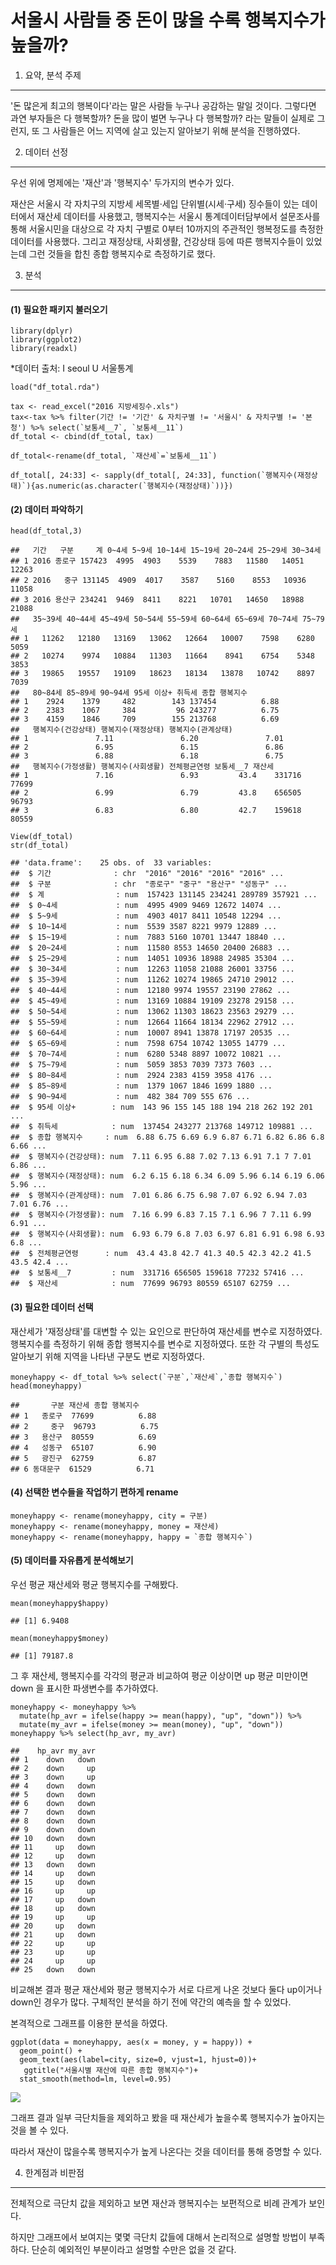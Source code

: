 서울시 사람들 중 돈이 많을 수록 행복지수가 높을까?
==================================================

1. 요약, 분석 주제
------------------

'돈 많은게 최고의 행복이다'라는 말은 사람들 누구나 공감하는 말일 것이다.
그렇다면 과연 부자들은 다 행복할까? 돈을 많이 벌면 누구나 다 행복할까?
라는 말들이 실제로 그런지, 또 그 사람들은 어느 지역에 살고 있는지
알아보기 위해 분석을 진행하였다.

2. 데이터 선정
--------------

우선 위에 명제에는 '재산'과 '행복지수' 두가지의 변수가 있다.

재산은 서울시 각 자치구의 지방세 세목별·세입 단위별(시세·구세) 징수들이
있는 데이터에서 재산세 데이터를 사용했고, 행복지수는 서울시
통계데이터담부에서 설문조사를 통해 서울시민을 대상으로 각 자치 구별로
0부터 10까지의 주관적인 행복정도를 측정한 데이터를 사용했다. 그리고
재정상태, 사회생활, 건강상태 등에 따른 행복지수들이 있었는데 그런 것들을
합친 종합 행복지수로 측정하기로 했다.

3. 분석
-------

#### (1) 필요한 패키지 불러오기

    library(dplyr)
    library(ggplot2)
    library(readxl)

\*데이터 출처: I seoul U 서울통계

    load("df_total.rda")

    tax <- read_excel("2016 지방세징수.xls")
    tax<-tax %>% filter(기간 != '기간' & 자치구별 != '서울시' & 자치구별 != '본청') %>% select(`보통세__7`, `보통세__11`)
    df_total <- cbind(df_total, tax)

    df_total<-rename(df_total, `재산세`=`보통세__11`)

    df_total[, 24:33] <- sapply(df_total[, 24:33], function(`행복지수(재정상태)`){as.numeric(as.character(`행복지수(재정상태)`))})

#### (2) 데이터 파악하기

    head(df_total,3)

    ##   기간   구분     계 0~4세 5~9세 10~14세 15~19세 20~24세 25~29세 30~34세
    ## 1 2016 종로구 157423  4995  4903    5539    7883   11580   14051   12263
    ## 2 2016   중구 131145  4909  4017    3587    5160    8553   10936   11058
    ## 3 2016 용산구 234241  9469  8411    8221   10701   14650   18988   21088
    ##   35~39세 40~44세 45~49세 50~54세 55~59세 60~64세 65~69세 70~74세 75~79세
    ## 1   11262   12180   13169   13062   12664   10007    7598    6280    5059
    ## 2   10274    9974   10884   11303   11664    8941    6754    5348    3853
    ## 3   19865   19557   19109   18623   18134   13878   10742    8897    7039
    ##   80~84세 85~89세 90~94세 95세 이상+ 취득세 종합 행복지수
    ## 1    2924    1379     482        143 137454          6.88
    ## 2    2383    1067     384         96 243277          6.75
    ## 3    4159    1846     709        155 213768          6.69
    ##   행복지수(건강상태) 행복지수(재정상태) 행복지수(관계상태)
    ## 1               7.11               6.20               7.01
    ## 2               6.95               6.15               6.86
    ## 3               6.88               6.18               6.75
    ##   행복지수(가정생활) 행복지수(사회생활) 전체평균연령 보통세__7 재산세
    ## 1               7.16               6.93         43.4    331716  77699
    ## 2               6.99               6.79         43.8    656505  96793
    ## 3               6.83               6.80         42.7    159618  80559

    View(df_total)
    str(df_total)

    ## 'data.frame':    25 obs. of  33 variables:
    ##  $ 기간              : chr  "2016" "2016" "2016" "2016" ...
    ##  $ 구분              : chr  "종로구" "중구" "용산구" "성동구" ...
    ##  $ 계                : num  157423 131145 234241 289789 357921 ...
    ##  $ 0~4세             : num  4995 4909 9469 12672 14074 ...
    ##  $ 5~9세             : num  4903 4017 8411 10548 12294 ...
    ##  $ 10~14세           : num  5539 3587 8221 9979 12889 ...
    ##  $ 15~19세           : num  7883 5160 10701 13447 18840 ...
    ##  $ 20~24세           : num  11580 8553 14650 20400 26883 ...
    ##  $ 25~29세           : num  14051 10936 18988 24985 35304 ...
    ##  $ 30~34세           : num  12263 11058 21088 26001 33756 ...
    ##  $ 35~39세           : num  11262 10274 19865 24710 29012 ...
    ##  $ 40~44세           : num  12180 9974 19557 23190 27862 ...
    ##  $ 45~49세           : num  13169 10884 19109 23278 29158 ...
    ##  $ 50~54세           : num  13062 11303 18623 23563 29279 ...
    ##  $ 55~59세           : num  12664 11664 18134 22962 27912 ...
    ##  $ 60~64세           : num  10007 8941 13878 17197 20535 ...
    ##  $ 65~69세           : num  7598 6754 10742 13055 14779 ...
    ##  $ 70~74세           : num  6280 5348 8897 10072 10821 ...
    ##  $ 75~79세           : num  5059 3853 7039 7373 7603 ...
    ##  $ 80~84세           : num  2924 2383 4159 3958 4176 ...
    ##  $ 85~89세           : num  1379 1067 1846 1699 1880 ...
    ##  $ 90~94세           : num  482 384 709 555 676 ...
    ##  $ 95세 이상+        : num  143 96 155 145 188 194 218 262 192 201 ...
    ##  $ 취득세            : num  137454 243277 213768 149712 109881 ...
    ##  $ 종합 행복지수     : num  6.88 6.75 6.69 6.9 6.87 6.71 6.82 6.86 6.8 6.66 ...
    ##  $ 행복지수(건강상태): num  7.11 6.95 6.88 7.02 7.13 6.91 7.1 7 7.01 6.86 ...
    ##  $ 행복지수(재정상태): num  6.2 6.15 6.18 6.34 6.09 5.96 6.14 6.19 6.06 5.96 ...
    ##  $ 행복지수(관계상태): num  7.01 6.86 6.75 6.98 7.07 6.92 6.94 7.03 7.01 6.76 ...
    ##  $ 행복지수(가정생활): num  7.16 6.99 6.83 7.15 7.1 6.96 7 7.11 6.99 6.91 ...
    ##  $ 행복지수(사회생활): num  6.93 6.79 6.8 7.03 6.97 6.81 6.91 6.98 6.93 6.8 ...
    ##  $ 전체평균연령      : num  43.4 43.8 42.7 41.3 40.5 42.3 42.2 41.5 43.5 42.4 ...
    ##  $ 보통세__7         : num  331716 656505 159618 77232 57416 ...
    ##  $ 재산세            : num  77699 96793 80559 65107 62759 ...

#### (3) 필요한 데이터 선택

재산세가 '재정상태'를 대변할 수 있는 요인으로 판단하여 재산세를 변수로
지정하였다. 행복지수를 측정하기 위해 종합 행복지수를 변수로 지정하였다.
또한 각 구별의 특성도 알아보기 위해 지역을 나타낸 구분도 변로
지정하였다.

    moneyhappy <- df_total %>% select(`구분`,`재산세`,`종합 행복지수`)
    head(moneyhappy)

    ##       구분 재산세 종합 행복지수
    ## 1   종로구  77699          6.88
    ## 2     중구  96793          6.75
    ## 3   용산구  80559          6.69
    ## 4   성동구  65107          6.90
    ## 5   광진구  62759          6.87
    ## 6 동대문구  61529          6.71

#### (4) 선택한 변수들을 작업하기 편하게 rename

    moneyhappy <- rename(moneyhappy, city = 구분)
    moneyhappy <- rename(moneyhappy, money = 재산세)
    moneyhappy <- rename(moneyhappy, happy = `종합 행복지수`)

#### (5) 데이터를 자유롭게 분석해보기

우선 평균 재산세와 평균 행복지수를 구해봤다.

    mean(moneyhappy$happy)

    ## [1] 6.9408

    mean(moneyhappy$money)

    ## [1] 79187.8

그 후 재산세, 행복지수를 각각의 평균과 비교하여 평균 이상이면 up 평균
미만이면 down 을 표시한 파생변수를 추가하였다.

    moneyhappy <- moneyhappy %>% 
      mutate(hp_avr = ifelse(happy >= mean(happy), "up", "down")) %>% 
      mutate(my_avr = ifelse(money >= mean(money), "up", "down"))
    moneyhappy %>% select(hp_avr, my_avr)

    ##    hp_avr my_avr
    ## 1    down   down
    ## 2    down     up
    ## 3    down     up
    ## 4    down   down
    ## 5    down   down
    ## 6    down   down
    ## 7    down   down
    ## 8    down   down
    ## 9    down   down
    ## 10   down   down
    ## 11     up   down
    ## 12     up   down
    ## 13   down   down
    ## 14     up   down
    ## 15     up   down
    ## 16     up     up
    ## 17     up   down
    ## 18     up   down
    ## 19     up     up
    ## 20     up   down
    ## 21     up   down
    ## 22     up     up
    ## 23     up     up
    ## 24     up     up
    ## 25   down   down

비교해본 결과 평균 재산세와 평균 행복지수가 서로 다르게 나온 것보다 둘다
up이거나 down인 경우가 많다. 구체적인 분석을 하기 전에 약간의 예측을 할
수 있었다.

본격적으로 그래프를 이용한 분석을 하였다.

    ggplot(data = moneyhappy, aes(x = money, y = happy)) + 
      geom_point() +
      geom_text(aes(label=city, size=0, vjust=1, hjust=0))+
       ggtitle("서울시별 재산에 따른 종합 행복지수")+
      stat_smooth(method=lm, level=0.95)

![](서개별보고_files/figure-markdown_strict/unnamed-chunk-8-1.png)

그래프 결과 일부 극단치들을 제외하고 봤을 때 재산세가 높을수록
행복지수가 높아지는 것을 볼 수 있다.

따라서 재산이 많을수록 행복지수가 높게 나온다는 것을 데이터를 통해
증명할 수 있다.

4. 한계점과 비판점
------------------

전체적으로 극단치 값을 제외하고 보면 재산과 행복지수는 보편적으로 비례
관계가 보인다.

하지만 그래프에서 보여지는 몇몇 극단치 값들에 대해서 논리적으로 설명할
방법이 부족하다. 단순히 예외적인 부분이라고 설명할 수만은 없을 것 같다.
